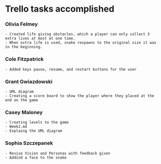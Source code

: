 # Trello tasks accomplished
### Olivia Felmey

    - Created life giving obstacles, which a player can only collect 3 extra lives at most at one time. 
    - When extra life is used, snake respawns to the original size it was in the beginning.

### Cole Fitzpatrick
    
    - Added keys pause, resume, and restart buttons for the user


### Grant Gwiazdowski
    
    - UML diagram 
    - Creating a score board to show the player where they placed at the end on the game 

### Casey Maloney
    
    - Creating levels to the game 
    - Week2.md 
    - Explaing the UML diagram 


### Sophia Szczepanek

    - Revise Vision and Personas with feedback given
    - Addind a face to the snake 
